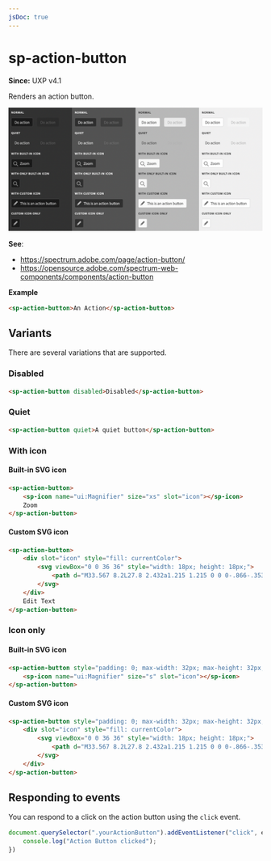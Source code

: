 ```yaml
---
jsDoc: true
---
```

# sp-action-button

**Since:** UXP v4.1

Renders an action button.

![Action Buttons](../assets/sp-action-button.png)

**See**:
- https://spectrum.adobe.com/page/action-button/
- https://opensource.adobe.com/spectrum-web-components/components/action-button

**Example**

```html
<sp-action-button>An Action</sp-action-button>
```

## Variants

There are several variations that are supported.

### Disabled

```html
<sp-action-button disabled>Disabled</sp-action-button>
```

### Quiet

```html
<sp-action-button quiet>A quiet button</sp-action-button>
```

### With icon

#### Built-in SVG icon

```html
<sp-action-button>
    <sp-icon name="ui:Magnifier" size="xs" slot="icon"></sp-icon>
    Zoom
</sp-action-button>
```

#### Custom SVG icon
```html
<sp-action-button>
    <div slot="icon" style="fill: currentColor">
        <svg viewBox="0 0 36 36" style="width: 18px; height: 18px;">
            <path d="M33.567 8.2L27.8 2.432a1.215 1.215 0 0 0-.866-.353H26.9a1.371 1.371 0 0 0-.927.406L5.084 23.372a.99.99 0 0 0-.251.422L2.055 33.1c-.114.377.459.851.783.851a.251.251 0 0 0 .062-.007c.276-.063 7.866-2.344 9.311-2.778a.972.972 0 0 0 .414-.249l20.888-20.889a1.372 1.372 0 0 0 .4-.883 1.221 1.221 0 0 0-.346-.945zM11.4 29.316c-2.161.649-4.862 1.465-6.729 2.022l2.009-6.73z"/>
        </svg>
    </div>
    Edit Text
</sp-action-button>
```

### Icon only

#### Built-in SVG icon

```html
<sp-action-button style="padding: 0; max-width: 32px; max-height: 32px;">
    <sp-icon name="ui:Magnifier" size="s" slot="icon"></sp-icon>
</sp-action-button>
```

#### Custom SVG icon

```html
<sp-action-button style="padding: 0; max-width: 32px; max-height: 32px;">
    <div slot="icon" style="fill: currentColor">
        <svg viewBox="0 0 36 36" style="width: 18px; height: 18px;">
            <path d="M33.567 8.2L27.8 2.432a1.215 1.215 0 0 0-.866-.353H26.9a1.371 1.371 0 0 0-.927.406L5.084 23.372a.99.99 0 0 0-.251.422L2.055 33.1c-.114.377.459.851.783.851a.251.251 0 0 0 .062-.007c.276-.063 7.866-2.344 9.311-2.778a.972.972 0 0 0 .414-.249l20.888-20.889a1.372 1.372 0 0 0 .4-.883 1.221 1.221 0 0 0-.346-.945zM11.4 29.316c-2.161.649-4.862 1.465-6.729 2.022l2.009-6.73z"/>
        </svg>
    </div>
</sp-action-button>
```

## Responding to events

You can respond to a click on the action button using the `click` event.

```js
document.querySelector(".yourActionButton").addEventListener("click", evt => {
    console.log("Action Button clicked");
})
```
